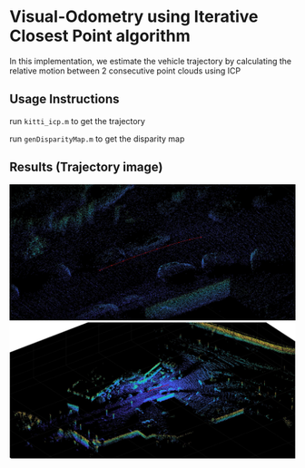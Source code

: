 # Visual-Odometry using Iterative Closest Point algorithm

In this implementation, we estimate the vehicle trajectory by calculating the relative motion between 2 consecutive point clouds using ICP

## Usage Instructions

run `kitti_icp.m` to get the trajectory

run `genDisparityMap.m` to get the disparity map

## Results (Trajectory image)

![Visual Odometry](https://github.com/bghadge/Visual-Odometry/blob/master/Visual%20Odometry%20Zoomed.jpg)
![Visual Odometry](https://github.com/bghadge/Visual-Odometry/blob/master/Visual%20Odometry%20Output.jpg)
